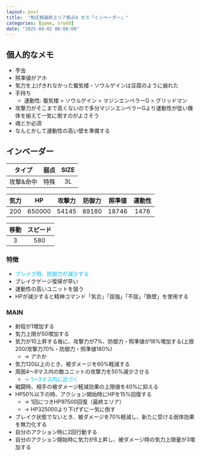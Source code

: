 ```yaml
---
layout: post
title:  "制圧戦最終エリア拠点4 ボス「インベーダー」"
categories: [game, srwdd]
date: "2025-04-02 00:00:00"
---
```


## 個人的なメモ

- 芋虫
- 照準値がアホ
- 気力を上げきれなかった蜃気楼・ソウルゲインは豆腐のように崩れた
- 手持ち
  - 運動性: 蜃気楼 > ソウルゲイン > マジンエンペラーG > グリッドマン
- 攻撃力がそこまで高くないので多分マジンエンペラーGより運動性が低い機体を揃えて一気に倒すのがよさそう
- 魂とか必須
- なんとかして運動性の高い壁を準備する

## インベーダー

|タイプ|弱点|SIZE|
|:----:|:-------:|:-:|
|攻撃&命中|特殊|3L|

|気力|HP|攻撃力|防御力|照準値|運動性|
|:-:|:-:|:-:|:-:|:-:|:-:|
|200|650000|54145|89180|18746|1476|

|移動|スピード|
|:-:|:-:|
|3|580|

### 特徴
- <span style="color:deepskyblue;">ブレイク時、防御力が減少する</span>
- ブレイクゲージ復帰が早い
- 運動性の高いユニットを狙う
- HPが減少すると精神コマンド「気合」「屈強」「不屈」「鉄壁」を使用する

### MAIN
- 射程が1増加する
- 気力上限が50増加する
- 気力が10上昇する毎に、攻撃力が7%、防御力・照準値が18%増加する(上限200/攻撃力70%・防御力・照準値180%)
  - → アホか
- 気力120以上のとき、被ダメージを60%軽減する
- 周囲4〜9マス内の敵ユニットの攻撃力を50%減少させる
  - <span style="color:deepskyblue;">→ 1〜3マス内に近づく</span>
- 戦闘時、相手の被ダメージ軽減効果の上限値を40%に抑える
- HP50%以下の時、アクション開始時にHPを15%回復する
  - → 1回につきHP97500回復（最終エリア）
  - → HP325000より下げずに一気に倒す
- ブレイク状態でないとき、被ダメージを70%軽減し、新たに受ける弱体効果を無力化する
- 自分のアクション時に2回行動する
- 自分のアクション開始時に気力が8上昇し、被ダメージ時の気力上限量が3増加する
